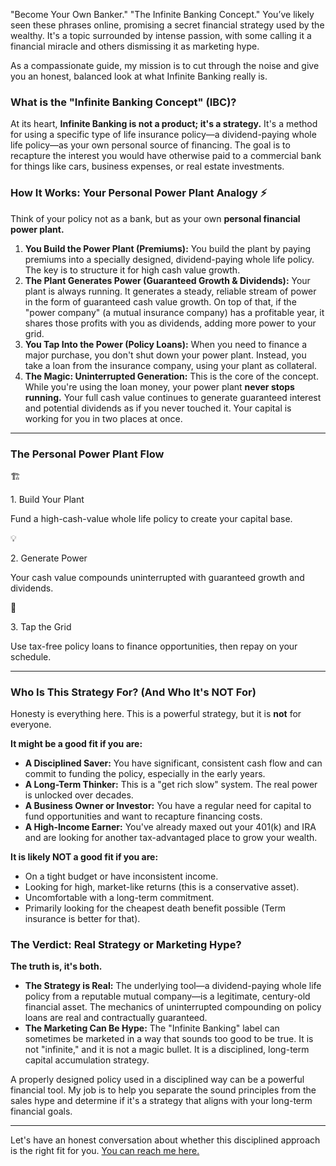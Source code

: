 "Become Your Own Banker." "The Infinite Banking Concept." You’ve likely seen these phrases online, promising a secret financial strategy used by the wealthy. It's a topic surrounded by intense passion, with some calling it a financial miracle and others dismissing it as marketing hype.

As a compassionate guide, my mission is to cut through the noise and give you an honest, balanced look at what Infinite Banking really is.

### What is the "Infinite Banking Concept" (IBC)?

At its heart, **Infinite Banking is not a product; it's a strategy.** It's a method for using a specific type of life insurance policy—a dividend-paying whole life policy—as your own personal source of financing. The goal is to recapture the interest you would have otherwise paid to a commercial bank for things like cars, business expenses, or real estate investments.

### How It Works: Your Personal Power Plant Analogy ⚡

Think of your policy not as a bank, but as your own **personal financial power plant.**

1.  **You Build the Power Plant (Premiums):** You build the plant by paying premiums into a specially designed, dividend-paying whole life policy. The key is to structure it for high cash value growth.
2.  **The Plant Generates Power (Guaranteed Growth & Dividends):** Your plant is always running. It generates a steady, reliable stream of power in the form of guaranteed cash value growth. On top of that, if the "power company" (a mutual insurance company) has a profitable year, it shares those profits with you as dividends, adding more power to your grid.
3.  **You Tap Into the Power (Policy Loans):** When you need to finance a major purchase, you don't shut down your power plant. Instead, you take a loan from the insurance company, using your plant as collateral.
4.  **The Magic: Uninterrupted Generation:** This is the core of the concept. While you're using the loan money, your power plant **never stops running.** Your full cash value continues to generate guaranteed interest and potential dividends as if you never touched it. Your capital is working for you in two places at once.

---

<div class="bg-slate-100 p-6 rounded-lg my-8">
    <h3 class="text-xl font-bold text-center text-slate-800 mb-6">The Personal Power Plant Flow</h3>
    <div class="grid grid-cols-1 md:grid-cols-3 gap-6 text-center">
        <div class="bg-white p-4 rounded-lg shadow">
            <p class="text-3xl">🏗️</p>
            <p class="font-semibold text-slate-700 mt-2">1. Build Your Plant</p>
            <p class="text-sm mt-1 text-slate-500">Fund a high-cash-value whole life policy to create your capital base.</p>
        </div>
        <div class="bg-white p-4 rounded-lg shadow">
            <p class="text-3xl">💡</p>
            <p class="font-semibold text-slate-700 mt-2">2. Generate Power</p>
            <p class="text-sm mt-1 text-slate-500">Your cash value compounds uninterrupted with guaranteed growth and dividends.</p>
        </div>
        <div class="bg-white p-4 rounded-lg shadow">
            <p class="text-3xl">🔌</p>
            <p class="font-semibold text-slate-700 mt-2">3. Tap the Grid</p>
            <p class="text-sm mt-1 text-slate-500">Use tax-free policy loans to finance opportunities, then repay on your schedule.</p>
        </div>
    </div>
</div>

---

### Who Is This Strategy For? (And Who It's NOT For)

Honesty is everything here. This is a powerful strategy, but it is **not** for everyone.

**It might be a good fit if you are:**
* **A Disciplined Saver:** You have significant, consistent cash flow and can commit to funding the policy, especially in the early years.
* **A Long-Term Thinker:** This is a "get rich slow" system. The real power is unlocked over decades.
* **A Business Owner or Investor:** You have a regular need for capital to fund opportunities and want to recapture financing costs.
* **A High-Income Earner:** You've already maxed out your 401(k) and IRA and are looking for another tax-advantaged place to grow your wealth.

**It is likely NOT a good fit if you are:**
* On a tight budget or have inconsistent income.
* Looking for high, market-like returns (this is a conservative asset).
* Uncomfortable with a long-term commitment.
* Primarily looking for the cheapest death benefit possible (Term insurance is better for that).

### The Verdict: Real Strategy or Marketing Hype?

**The truth is, it's both.**

* **The Strategy is Real:** The underlying tool—a dividend-paying whole life policy from a reputable mutual company—is a legitimate, century-old financial asset. The mechanics of uninterrupted compounding on policy loans are real and contractually guaranteed.
* **The Marketing Can Be Hype:** The "Infinite Banking" label can sometimes be marketed in a way that sounds too good to be true. It is not "infinite," and it is not a magic bullet. It is a disciplined, long-term capital accumulation strategy.

A properly designed policy used in a disciplined way can be a powerful financial tool. My job is to help you separate the sound principles from the sales hype and determine if it's a strategy that aligns with your long-term financial goals.

---
Let's have an honest conversation about whether this disciplined approach is the right fit for you. [You can reach me here.](/#contact)